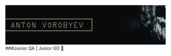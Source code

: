 <img src="https://github.com/shatcung/shatcung/blob/main/Body/Assets/Logo.png" alt="The Logo"/>
###Junior QA | Junior GD 👋

<!--
**shatcung/shatcung** is a ✨ _special_ ✨ repository because its `README.md` (this file) appears on your GitHub profile.

Here are some ideas to get you started:

- 🔭 I’m currently working on ...
- 🌱 I’m currently learning ...
- 👯 I’m looking to collaborate on ...
- 🤔 I’m looking for help with ...
- 💬 Ask me about ...
- 📫 How to reach me: ...
- 😄 Pronouns: ...
- ⚡ Fun fact: ...
-->
